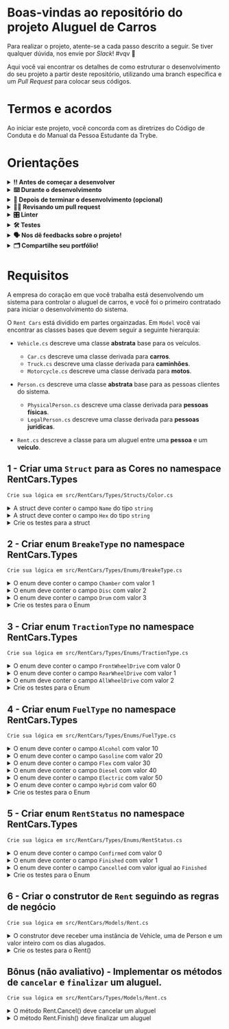 # Boas-vindas ao repositório do projeto Aluguel de Carros

Para realizar o projeto, atente-se a cada passo descrito a seguir. Se tiver qualquer dúvida, nos envie por _Slack_! #vqv 🚀

Aqui você vai encontrar os detalhes de como estruturar o desenvolvimento do seu projeto a partir deste repositório, utilizando uma branch específica e um _Pull Request_ para colocar seus códigos.

# Termos e acordos

Ao iniciar este projeto, você concorda com as diretrizes do Código de Conduta e do Manual da Pessoa Estudante da Trybe.

# Orientações

<details>
  <summary><strong>‼️ Antes de começar a desenvolver</strong></summary><br />

  1. Clone o repositório

  - Use o comando: `git clone git@github.com:tryber/acc-csharp-0x-project-rent-cars.git`.
  - Entre na pasta do repositório que você acabou de clonar:
    - `cd acc-csharp-0x-projec-rent-cars`

  2. Instale as dependências
  
  - Entre na pasta `src/`.
  - Execute o comando: `dotnet restore`.
  
  3. Crie uma branch a partir da branch `master`

  - Verifique se você está na branch `master`
    - Exemplo: `git branch`
  - Se não estiver, mude para a branch `master`
    - Exemplo: `git checkout master`
  - Agora crie uma branch à qual você vai submeter os `commits` do seu projeto
    - Você deve criar uma branch no seguinte formato: `nome-de-usuario-nome-do-projeto`
    - Exemplo: `git checkout -b joaozinho-acc-0x-project-rent-cars`

  4. Adicione as mudanças ao _stage_ do Git e faça um `commit`

  - Verifique que as mudanças ainda não estão no _stage_
    - Exemplo: `git status` (deve aparecer listada a pasta _joaozinho_ em vermelho)
  - Adicione o novo arquivo ao _stage_ do Git
    - Exemplo:
      - `git add .` (adicionando todas as mudanças - _que estavam em vermelho_ - ao stage do Git)
      - `git status` (deve aparecer listado o arquivo _joaozinho/README.md_ em verde)
  - Faça o `commit` inicial
    - Exemplo:
      - `git commit -m 'iniciando o projeto x'` (fazendo o primeiro commit)
      - `git status` (deve aparecer uma mensagem tipo essa: _nothing to commit_ )

  5. Adicione a sua branch com o novo `commit` ao repositório remoto

  - Usando o exemplo anterior: `git push -u origin joaozinho-acc-0x-project-rent-cars`

  6. Crie um novo `Pull Request` _(PR)_

  - Vá até a página de _Pull Requests_ do [repositório no GitHub](https://github.com/tryber/acc-csharp-0x-project-rent-cars/pulls)
  - Clique no botão verde _"New pull request"_
  - Clique na caixa de seleção _"Compare"_ e escolha a sua branch **com atenção**
  - Coloque um título para a sua _Pull Request_
    - Exemplo: _"Cria tela de busca"_
  - Clique no botão verde _"Create pull request"_
  - Adicione uma descrição para o _Pull Request_ e clique no botão verde _"Create pull request"_
  - **Não se preocupe em preencher mais nada por enquanto!**
  - Volte até a [página de _Pull Requests_ do repositório](https://github.com/tryber/acc-csharp-0x-project-rent-cars/pulls) e confira que o seu _Pull Request_ está criado

</details>

<details>
  <summary><strong>⌨️ Durante o desenvolvimento</strong></summary><br/>

  - Faça `commits` das alterações que você fizer no código regularmente

  - Lembre-se sempre de, após um (ou alguns) `commits`, atualizar o repositório remoto

  - Os comandos que você utilizará com mais frequência são:
    1. `git status` _(para verificar o que está em vermelho - fora do stage - e o que está em verde - no stage)_
    2. `git add` _(para adicionar arquivos ao stage do Git)_
    3. `git commit` _(para criar um commit com os arquivos que estão no stage do Git)_
    4. `git push -u origin nome-da-branch` _(para enviar o commit para o repositório remoto na primeira vez que fizer o `push` de uma nova branch)_
    5. `git push` _(para enviar o commit para o repositório remoto após o passo anterior)_

</details>

<details>
  <summary><strong>🤝 Depois de terminar o desenvolvimento (opcional)</strong></summary><br/>

  Para sinalizar que o seu projeto está pronto para o _"Code Review"_, faça o seguinte:

  - Vá até a página **DO SEU** _Pull Request_, adicione a label de _"code-review"_ e marque seus colegas:

    - No menu à direita, clique no _link_ **"Labels"** e escolha a _label_ **code-review**;

    - No menu à direita, clique no _link_ **"Assignees"** e escolha **o seu usuário**;

    - No menu à direita, clique no _link_ **"Reviewers"** e digite `students`, selecione o time `tryber/students-sd-0x`.

  Caso tenha alguma dúvida, [aqui tem um video explicativo](https://vimeo.com/362189205).

</details>

<details>
  <summary><strong>🕵🏿 Revisando um pull request</strong></summary><br />

  Use o conteúdo sobre [Code Review](https://app.betrybe.com/course/real-life-engineer/code-review) para te ajudar a revisar os _Pull Requests_.

</details>

<details>
  <summary><strong>🎛 Linter</strong></summary><br />

  Usaremos o [NetAnalyzer](https://docs.microsoft.com/pt-br/dotnet/fundamentals/code-analysis/overview) para fazer a análise estática do seu código.

  Este projeto já vem com as dependências relacionadas ao _linter_ configuradas no arquivo `.csproj`.

  O analisador já é instalado pelo plugin da `Microsoft C#` no `VSCode`. Para isso, basta fazer o download do [plugin](https://marketplace.visualstudio.com/items?itemName=ms-dotnettools.csharp) e instalá-lo.
</details>

<details>
  <summary><strong>🛠 Testes</strong></summary><br />

  O .NET já possui sua própria plataforma de testes.
  
  Este projeto já vem configurado e com suas dependências.

  ### Executando todos os testes

  Para executar os testes com o .NET, execute o comando dentro do diretório do seu projeto `src/RentCars` ou de seus testes `src/RentCars.Test`!

  ```
  dotnet test
  ```

  ### Executando um teste específico

  Para executar um teste expecífico, basta executar o comando `dotnet test --filter Name~TestMethod1`.

  :warning: **Importante:** o comando irá executar testes cujo nome contém `TestMethod1`.

  :warning: **O avaliador automático não necessariamente avalia seu projeto na ordem em que os requisitos aparecem no readme. Isso acontece para deixar o processo de avaliação mais rápido. Então, não se assuste se isso acontecer, ok?**

  ### Outras opções para testes
  - Algumas opções que podem lhe ajudar são:
    -  `-?|-h|--help`: exibem a descrição completa de como utilizar o comando.
    -  `-t|--list-tests`: lista todos os testes, ao invés de executá-los.
    -  `-v|--verbosity <LEVEL>`: define o nível de detalhe na resposta dos testes.
      - `q | quiet`
      - `m | minimal`
      - `n | normal`
      - `d | detailed`
      - `diag | diagnostic`
      - Exemplo de uso: 
         ```
           dotnet test -v diag
         ```
         ou
         ```            
           dotnet test --verbosity=diagnostic
         ``` 
</details>

<details>
  <summary><strong>🗣 Nos dê feedbacks sobre o projeto!</strong></summary><br />

Ao finalizar e submeter o projeto, não se esqueça de avaliar sua experiência preenchendo o formulário. 
**Leva menos de 3 minutos!**

[FORMULÁRIO DE AVALIAÇÃO DE PROJETO](https://be-trybe.typeform.com/to/PsefzL2e)

</details>

<details>
  <summary><strong>🗂 Compartilhe seu portfólio!</strong></summary><br />

  Você sabia que o LinkedIn é a principal rede social profissional e que compartilhar aprendizados lá é muito importante para quem deseja construir uma carreira de sucesso? Compartilhe este projeto no seu LinkedIn, marque o perfil da Trybe (@trybe) e mostre para a sua rede toda a sua evolução.

</details>

# Requisitos

A empresa do coração em que você trabalha está desenvolvendo um sistema para controlar o aluguel de carros, e você foi o primeiro contratado para iniciar o desenvolvimento do sistema.

O `Rent Cars` está dividido em partes orgainzadas. Em `Model` você vai encontrar as classes bases que devem seguir a seguinte hierarquia:

- `Vehicle.cs` descreve uma classe **abstrata** base para os veículos.
  - `Car.cs` descreve uma classe derivada para **carros**.
  - `Truck.cs` descreve uma classe derivada para **caminhões**.
  - `Motorcycle.cs` descreve uma classe derivada para **motos**.
 
- `Person.cs` descreve uma classe **abstrata** base para as pessoas clientes do sistema.
  - `PhysicalPerson.cs` descreve uma classe derivada para **pessoas físicas**.
  - `LegalPerson.cs` descreve uma classe derivada para **pessoas jurídicas**.

- `Rent.cs` descreve a classe para um aluguel entre uma **pessoa** e um **veículo**.

## 1 - Criar uma `Struct` para as **Cores** no namespace RentCars.Types
`Crie sua lógica em src/RentCars/Types/Structs/Color.cs`
<details>
  <summary>A struct deve conter o campo <code>Name</code> do tipo <code>string</code></summary><br />

O atributo deve ser público.
  
</details>

<details>
  <summary>A struct deve conter o campo <code>Hex</code> do tipo <code>string</code></summary><br />

O atributo deve ser público.
  
</details>

<details>
  <summary>Crie os testes para a struct</summary><br />

Crie o teste em `src/RentCars.Test/TestStruct.cs`.

Em `ColorShouldHaveNameAttribute` você deve verificar se a struct tem o atributo `Name` do tipo `string`.

Em `ColorShouldHaveHexAttribute` você deve verificar se a struct tem o atributo `Hex` do tipo `string`.
  
</details>

## 2 - Criar enum `BreakeType` no namespace RentCars.Types
`Crie sua lógica em src/RentCars/Types/Enums/BreakeType.cs`
<details>
  <summary>O enum deve conter o campo <code>Chamber</code> com valor 1</summary><br /> 
</details>
<details>
  <summary>O enum deve conter o campo <code>Disc</code> com valor 2</summary><br /> 
</details>
<details>
  <summary>O enum deve conter o campo <code>Drum</code> com valor 3</summary><br /> 
</details>

<details>
  <summary>Crie os testes para o Enum</summary><br />

Crie o teste em `src/RentCars.Test/TestEnums.cs`.

Em `BreakeTypeShouldHaveCorrectValues` você deve verificar se o enum tem os atributos com os valores corretos.
  
</details>

## 3 - Criar enum `TractionType` no namespace RentCars.Types
`Crie sua lógica em src/RentCars/Types/Enums/TractionType.cs`
<details>
  <summary>O enum deve conter o campo <code>FrontWheelDrive</code> com valor 0</summary><br /> 
</details>
<details>
  <summary>O enum deve conter o campo <code>RearWheelDrive</code> com valor 1</summary><br /> 
</details>
<details>
  <summary>O enum deve conter o campo <code>AllWheelDrive</code> com valor 2</summary><br /> 
</details>

<details>
  <summary>Crie os testes para o Enum</summary><br />

Crie o teste em `src/RentCars.Test/TestEnums.cs`.

Em `TractionTypeShouldHaveCorrectValues` você deve verificar se o enum tem os atributos com os valores corretos.
  
</details>

## 4 - Criar enum `FuelType` no namespace RentCars.Types
`Crie sua lógica em src/RentCars/Types/Enums/FuelType.cs`
<details>
  <summary>O enum deve conter o campo <code>Alcohol</code> com valor 10</summary><br /> 
</details>
<details>
  <summary>O enum deve conter o campo <code>Gasoline</code> com valor 20</summary><br /> 
</details>
<details>
  <summary>O enum deve conter o campo <code>Flex</code> com valor 30</summary><br /> 
</details>
<details>
  <summary>O enum deve conter o campo <code>Diesel</code> com valor 40</summary><br /> 
</details>
<details>
  <summary>O enum deve conter o campo <code>Electric</code> com valor 50</summary><br /> 
</details>
<details>
  <summary>O enum deve conter o campo <code>Hybrid</code> com valor 60</summary><br /> 
</details>

<details>
  <summary>Crie os testes para o Enum</summary><br />

Crie o teste em `src/RentCars.Test/TestEnums.cs`.

Em `FuelTypeShouldHaveCorrectValues` você deve verificar se o enum tem os atributos com os valores corretos.
  
</details>

## 5 - Criar enum `RentStatus` no namespace RentCars.Types
`Crie sua lógica em src/RentCars/Types/Enums/RentStatus.cs`
<details>
  <summary>O enum deve conter o campo <code>Confirmed</code> com valor 0</summary><br /> 
</details>
<details>
  <summary>O enum deve conter o campo <code>Finished</code> com valor 1</summary><br /> 
</details>
<details>
  <summary>O enum deve conter o campo <code>Cancelled</code> com valor igual ao <code>Finished</code></summary><br /> 
</details>

<details>
  <summary>Crie os testes para o Enum</summary><br />

Crie o teste em `src/RentCars.Test/TestEnums.cs`.

Em `RentStatusShouldHaveCorrectValues` você deve verificar se o enum tem os atributos com os valores corretos.
  
</details>

## 6 - Criar o construtor de `Rent` seguindo as regras de negócio
`Crie sua lógica em src/RentCars/Models/Rent.cs `

<details>
  <summary>O construtor deve receber uma instância de Vehicle, uma de Person e um valor inteiro com os dias alugados.</summary><br /> 

  Para calcular o atributo `Price` deve-se seguir a seguinte regra:
  - Para pessoas fisícas o preço deve ser o preço por dia do veículo * os dias alugados.
  - Para pessoas jurídicas o preço deve ser o preço por dia do veículo * os dias alugados com 10% de desconto.

  O status inicial deve ser `RentStatus.Confirmed`.

  O construtor deve alterar o atributo `IsRented` do veículo para true.
  O construtor deve alterar o atributo `Debit` da pessoa para o Preço calculado.
</details>

<details>
  <summary>Crie os testes para o Rent()</summary><br />

Crie o teste em `src/RentCars.Test/TestRent.cs`.

Em `TestCreateRent` você deve verificar se a classe Rent cria corretamente uma instância com as regras de negócio descritas.
  
</details>

## Bônus (não avaliativo) - Implementar os métodos de `cancelar` e `finalizar` um aluguel.
`Crie sua lógica em src/RentCars/Types/Models/Rent.cs`
<details>
  <summary>O método Rent.Cancel() deve cancelar um aluguel</summary><br /> 
  O `Status` deve ser alterado para `RentStatus.Cancelled`.
  
</details>

<details>
  <summary>O método Rent.Finish() deve finalizar um aluguel</summary><br /> 
  O `Status` deve ser alterado para `RentStatus.Finished`.
  
</details>
